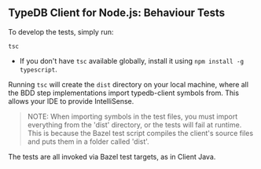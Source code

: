 ## TypeDB Client for Node.js: Behaviour Tests

To develop the tests, simply run:
```
tsc
```
- If you don't have `tsc` available globally, install it using `npm install -g typescript`.

Running `tsc` will create the `dist` directory on your local machine, where all the BDD step implementations import typedb-client symbols from. This allows your IDE to provide IntelliSense.

> NOTE: When importing symbols in the test files, you must import everything from the 'dist' directory, or the tests will fail at runtime. This is because the Bazel test script compiles the client's source files and puts them in a folder called 'dist'.

The tests are all invoked via Bazel test targets, as in Client Java.
